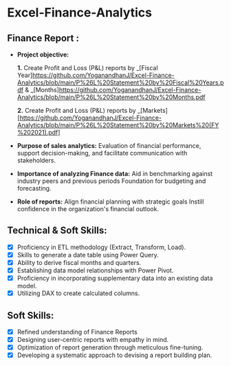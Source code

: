 # Excel-Finance-Analytics
## Finance Report :

- **Project objective:** 

  **1.** Create Profit and Loss (P&L) reports by _[Fiscal Year]https://github.com/YoganandhanJ/Excel-Finance-Analytics/blob/main/P%26L%20Statement%20by%20Fiscal%20Years.pdf & _[Months]https://github.com/YoganandhanJ/Excel-Finance-Analytics/blob/main/P%26L%20Statement%20by%20Months.pdf
  
   **2.** Create Profit and Loss (P&L) reports by _[Markets][https://github.com/YoganandhanJ/Excel-Finance-Analytics/blob/main/P%26L%20Statement%20by%20Markets%20(FY%202021).pdf]
  
- **Purpose of sales analytics:** Evaluation of financial performance, support decision-making, and facilitate communication with stakeholders.

- **Importance of analyzing Finance data:** Aid in benchmarking against industry peers and previous periods Foundation for budgeting and forecasting.

- **Role of reports:** Align financial planning with strategic goals Instill confidence in the organization's financial outlook.


## Technical & Soft Skills:
- [x]	Proficiency in ETL methodology (Extract, Transform, Load).
- [x]	Skills to generate a date table using Power Query.
- [x]	Ability to derive fiscal months and quarters.
- [x]	Establishing data model relationships with Power Pivot.
- [x]	Proficiency in incorporating supplementary data into an existing data model.
- [x]	Utilizing DAX to create calculated columns.

## Soft Skills:
- [x]	Refined understanding of Finance Reports
- [x]	Designing user-centric reports with empathy in mind.
- [x]	Optimization of report generation through meticulous fine-tuning.
- [x]	Developing a systematic approach to devising a report building plan.
